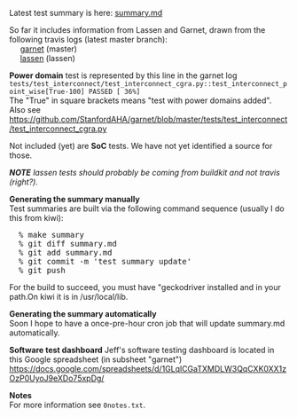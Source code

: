 Latest test summary is here: [summary.md](summary.md)

So far it includes information from Lassen and Garnet, 
drawn from the following travis logs (latest master branch):
<br/>
&nbsp;&nbsp;&nbsp;&nbsp;
[garnet](https://travis-ci.com/StanfordAHA/garnet/branches) (master)
<br/>
&nbsp;&nbsp;&nbsp;&nbsp;
[lassen](https://travis-ci.com/StanfordAHA/lassen/branches) (lassen)

<b>Power domain</b> test is represented by this line in the garnet log<br/>
`tests/test_interconnect/test_interconnect_cgra.py::test_interconnect_point_wise[True-100] PASSED [ 36%]`
<br/>
The "True" in square brackets means "test with power domains added". Also see
<br/>
https://github.com/StanfordAHA/garnet/blob/master/tests/test_interconnect/test_interconnect_cgra.py

Not included (yet) are <b>SoC</b> tests. 
We have not yet identified a source for those.

<i><b>NOTE</b> lassen tests should probably be coming from buildkit
and not travis (right?).</i>

<b>Generating the summary manually</b><br/>
Test summaries are built via the following command sequence 
(usually I do this from kiwi):
<pre>
  % make summary
  % git diff summary.md
  % git add summary.md
  % git commit -m 'test summary update'
  % git push
</pre>

For the build to succeed, you must have "geckodriver installed and in
your path.On kiwi it is in /usr/local/lib.

<b>Generating the summary automatically</b><br/>
Soon I hope to have a once-pre-hour cron job that will update
summary.md automatically.

<b>Software test dashboard</b>
Jeff's software testing dashboard is located in this Google spreadsheet (in subsheet "garnet")
<br/>
https://docs.google.com/spreadsheets/d/1GLqlCGaTXMDLW3QqCXK0XX1zOzP0UyoJ9eXDo75xpDg/ 

<b>Notes</b><br/>
For more information see `0notes.txt`.







